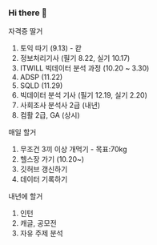### Hi there 👋
자격증 딸거
1. 토익 따기 (9.13) - 칻
2. 정보처리기사 (필기 8.22, 실기 10.17)
3. ITWILL 빅데이터 분석 과정 (10.20 ~ 3.30)
4. ADSP (11.22)
5. SQLD (11.29)
6. 빅데이터 분석 기사 (필기 12.19, 실기 2.20)
7. 사회조사 분석사 2급 (내년)
8. 컴활 2급, GA (상시)

매일 할거
1. 무조건 3끼 이상 개먹기 - 목표:70kg
2. 헬스장 가기 (10.20~)
3. 깃허브 갱신하기
4. 데이터 기록하기

내년에 할거
1. 인턴
2. 캐글, 공모전
3. 자유 주제 분석

<!--
**UknowYunmo/UknowYunmo** is a ✨ _special_ ✨ repository because its `README.md` (this file) appears on your GitHub profile.

Here are some ideas to get you started:

- 🔭 I’m currently working on ...
- 🌱 I’m currently learning ...
- 👯 I’m looking to collaborate on ...
- 🤔 I’m looking for help with ...
- 💬 Ask me about ...
- 📫 How to reach me: ...
- 😄 Pronouns: ...
- ⚡ Fun fact: ...
-->
